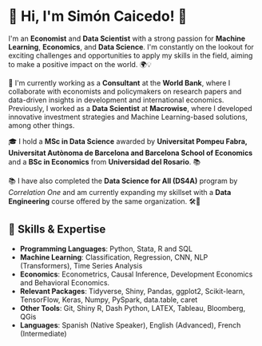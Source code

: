 # 👋 Hi, I'm Simón Caicedo! 🚀

I'm an **Economist** and **Data Scientist** with a strong passion for **Machine Learning**, **Economics**, and **Data Science**. I'm constantly on the lookout for exciting challenges and opportunities to apply my skills in the field, aiming to make a positive impact on the world. 🌍💡

🏢 I'm currently working as a **Consultant** at the **World Bank**, where I collaborate with economists and policymakers on research papers and data-driven insights in development and international economics. Previously, I worked as a **Data Scientist** at **Macrowise**, where I developed innovative investment strategies and Machine Learning-based solutions, among other things.

🎓 I hold a **MSc in Data Science** awarded by **Universitat Pompeu Fabra, Universitat Autònoma de Barcelona and Barcelona School of Economics** and a **BSc in Economics** from **Universidad del Rosario**. 📚

📚 I have also completed the **Data Science for All (DS4A)** program by *Correlation One* and am currently expanding my skillset with a **Data Engineering** course offered by the same organization. 🛠️🌱


## 🧠 Skills & Expertise

* **Programming Languages**: Python, Stata, R and SQL
* **Machine Learning**: Classification, Regression, CNN, NLP (Transformers), Time Series Analysis
* **Economics**: Econometrics, Causal Inference, Development Economics and Behavioral Economics.
* **Relevant Packages**: Tidyverse, Shiny, Pandas, ggplot2, Scikit-learn, TensorFlow, Keras, Numpy, PySpark, data.table, caret
* **Other Tools**: Git, Shiny R, Dash Python, LATEX, Tableau, Bloomberg, QGis
* **Languages**: Spanish (Native Speaker), English (Advanced), French (Intermediate)
